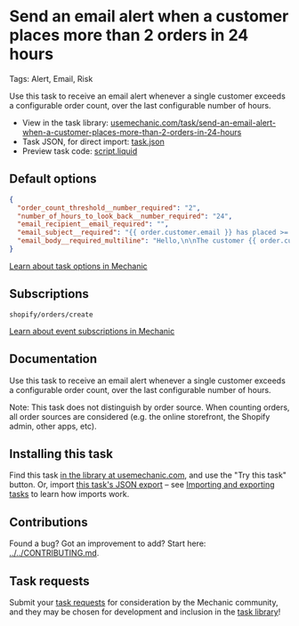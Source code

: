 # Send an email alert when a customer places more than 2 orders in 24 hours

Tags: Alert, Email, Risk

Use this task to receive an email alert whenever a single customer exceeds a configurable order count, over the last configurable number of hours.

* View in the task library: [usemechanic.com/task/send-an-email-alert-when-a-customer-places-more-than-2-orders-in-24-hours](https://usemechanic.com/task/send-an-email-alert-when-a-customer-places-more-than-2-orders-in-24-hours)
* Task JSON, for direct import: [task.json](../../tasks/send-an-email-alert-when-a-customer-places-more-than-2-orders-in-24-hours.json)
* Preview task code: [script.liquid](./script.liquid)

## Default options

```json
{
  "order_count_threshold__number_required": "2",
  "number_of_hours_to_look_back__number_required": "24",
  "email_recipient__email_required": "",
  "email_subject__required": "{{ order.customer.email }} has placed >= 2 orders in the last 24 hours",
  "email_body__required_multiline": "Hello,\n\nThe customer {{ order.customer.email }} has exceeded the configured order threshold.\n\n<a href=\"https://{{ shop.domain }}/admin/customers/{{ order.customer.id }}\">Manage this customer in Shopify</a>\n\nThanks,\nMechanic, for {{ shop.name }}"
}
```

[Learn about task options in Mechanic](https://docs.usemechanic.com/article/471-task-options)

## Subscriptions

```liquid
shopify/orders/create
```

[Learn about event subscriptions in Mechanic](https://docs.usemechanic.com/article/408-subscriptions)

## Documentation

Use this task to receive an email alert whenever a single customer exceeds a configurable order count, over the last configurable number of hours.

Note: This task does not distinguish by order source. When counting orders, all order sources are considered (e.g. the online storefront, the Shopify admin, other apps, etc).

## Installing this task

Find this task [in the library at usemechanic.com](https://usemechanic.com/task/send-an-email-alert-when-a-customer-places-more-than-2-orders-in-24-hours), and use the "Try this task" button. Or, import [this task's JSON export](../../tasks/send-an-email-alert-when-a-customer-places-more-than-2-orders-in-24-hours.json) – see [Importing and exporting tasks](https://docs.usemechanic.com/article/505-importing-and-exporting-tasks) to learn how imports work.

## Contributions

Found a bug? Got an improvement to add? Start here: [../../CONTRIBUTING.md](../../CONTRIBUTING.md).

## Task requests

Submit your [task requests](https://mechanic.canny.io/task-requests) for consideration by the Mechanic community, and they may be chosen for development and inclusion in the [task library](https://tasks.mechanic.dev/)!
